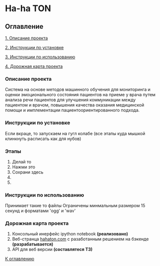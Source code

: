 # Ha-ha TON

## Оглавление

[1. Описание проекта](#описание-проекта)

[2. Инструкции по установке](#инструкции-по-установке)

[3. Инструкции по  использованию](#инструкции-по-использованию)

[4. Дорожная карта проекта](#дорожная-карта-проекта)

### Описание проекта

Система на основе методов машинного обучения для мониторинга и оценки эмоционального состояния пациентов на приеме у врача путем анализа речи пациентов для улучшения коммуникации между пациентом и врачом, повышения качества оказания медицинской помощи и имплементации пациентоориентированного подхода.

### Инструкции по установке

Если вкраце, то запускаем на гугл колабе (все этапы куда мышкой клинкнуть расписать как для нубов)

### Этапы

1. Делай то
2. Нажми это
3. Сохрани здесь
4.
5.


### Инструкции по использованию
Принимает такие то файлы
Ограничены минмальным размером 15 секунд и форматами 'ogg' и 'wav'


### Дорожная карта проекта

1. Консольный инерфейс ipython notebook **(реализовано)**
2. Веб-странца [hahaton.com](https://www.hahaton.com) с разаботанным решением на бэкенде **(разрабатывается)**
3. API для веб версии **(составлятеся ТЗ)**

[К оглавлению](#оглавление)
